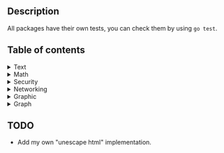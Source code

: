 ## Description

All packages have their own tests, you can check them by using `go test`.

## Table of contents

<details>
<summary>Text</summary>

+ [Check Palindrome](https://github.com/Dmitriy-Vas/List-Of-Solutions/blob/master/Go/Dmitriy-Vas/Check%20Palindrome/palindrome.go)
+ [Count Words](https://github.com/Dmitriy-Vas/List-Of-Solutions/blob/master/Go/Dmitriy-Vas/Count%20Words/countwords.go)
+ [Count Vowels](https://github.com/Dmitriy-Vas/List-Of-Solutions/blob/master/Go/Dmitriy-Vas/Count%20Vowels/vowels.go)
+ [Reverse String](https://github.com/Dmitriy-Vas/List-Of-Solutions/blob/master/Go/Dmitriy-Vas/Reverse%20String/reverse.go)
+ [Fizz Buzz](https://github.com/Dmitriy-Vas/List-Of-Solutions/blob/master/Go/Dmitriy-Vas/Fizz%20Buzz/fizzbuzz.go)
+ [Capitalize String](https://github.com/Dmitriy-Vas/List-Of-Solutions/blob/master/Go/Dmitriy-Vas/Capitalize%20String/capitalize.go)
+ Pluralize String
+ [Escape/Unescape HTML](https://github.com/Dmitriy-Vas/List-Of-Solutions/blob/master/Go/Dmitriy-Vas/Escape%20%26%20Unescape%20HTML/escape.go)
+ [Pad String](https://github.com/Dmitriy-Vas/List-Of-Solutions/blob/master/Go/Dmitriy-Vas/Pad%20String/pad.go)
+ [Check Anagram](https://github.com/Dmitriy-Vas/List-Of-Solutions/blob/master/Go/Dmitriy-Vas/Check%20Anagram/anagram.go)
+ Case Transition
+ [Truncate String](https://github.com/Dmitriy-Vas/List-Of-Solutions/blob/master/Go/Dmitriy-Vas/Truncate%20String/truncate.go)
+ [Levenshtein Distance](https://github.com/Dmitriy-Vas/List-Of-Solutions/blob/master/Go/Dmitriy-Vas/Levenshtein%20Distance/lev.go)

</details>
<details>
<summary>Math</summary>

+ Prime Numbers
+ [Factorial](https://github.com/Dmitriy-Vas/List-Of-Solutions/blob/master/Go/Dmitriy-Vas/Factorial/factorial.go)
+ Average Numbers
+ Common Divisor
+ Digitize
+ Calculator
+ Luhn's Algorithm
+ [Midpoint](https://github.com/Dmitriy-Vas/List-Of-Solutions/blob/master/Go/Dmitriy-Vas/Midpoint/mid.go)
+ Collatz Conjecture
+ Get Pi
+ Get e
+ Progression
+ [Fibonacci Sequence](https://github.com/Dmitriy-Vas/List-Of-Solutions/blob/master/Go/Dmitriy-Vas/Fibonacci%20Sequence/fibonacci.go)
+ Degrees to Radians
+ Binomial Coefficient

</details>
<details>
<summary>Security</summary>

+ MD5/SHA-256 Algorithm
+ Caesar/Vigenere/Vernam Ciphers
+ RSA Cipher
+ Password Manager

</details>
<details>
<summary>Networking</summary>

+ [IP Lookup](https://github.com/Dmitriy-Vas/List-Of-Solutions/blob/master/Go/Dmitriy-Vas/IP%20Lookup/lookup.go)
+ Site Uptime
+ Web Server
+ Port Scanner
+ Packet Sniffer
+ FTP
+ Send Email

</details>
<details>
<summary>Graphic</summary>

+ Grayscale Image
+ Watermark Image
+ Hough Transform
+ Captcha Generator

</details>
<details>
<summary>Graph</summary>

+ Closest Pair of Points
+ Lines Intersection
+ Line and Plane Intersection
+ Draw Sphere
+ Triangle Overlap

</details>

## TODO
+ Add my own "unescape html" implementation.
